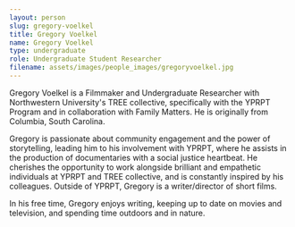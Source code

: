 ```yaml
---
layout: person
slug: gregory-voelkel
title: Gregory Voelkel
name: Gregory Voelkel
type: undergraduate
role: Undergraduate Student Researcher
filename: assets/images/people_images/gregoryvoelkel.jpg
---
```

Gregory Voelkel is a Filmmaker and Undergraduate Researcher with Northwestern University's TREE collective, specifically with the YPRPT Program and in collaboration with Family Matters. He is originally from Columbia, South Carolina.

Gregory is passionate about community engagement and the power of storytelling, leading him to his involvement with YPRPT, where he assists in the production of documentaries with a social justice heartbeat. He cherishes the opportunity to work alongside brilliant and empathetic individuals at YPRPT and TREE collective, and is constantly inspired by his colleagues. Outside of YPRPT, Gregory is a writer/director of short films.

In his free time, Gregory enjoys writing, keeping up to date on movies and television, and spending time outdoors and in nature.
